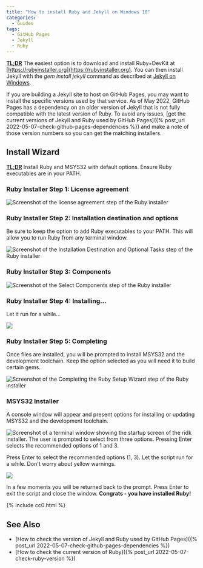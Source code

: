 ```yaml
---
title: "How to install Ruby and Jekyll on Windows 10"
categories:
  - Guides
tags:
  - GitHub Pages
  - Jekyll
  - Ruby
---
```


**[TL;DR](https://en.wiktionary.org/wiki/tl;dr)** The easiest option is to download and install Ruby+DevKit at [https://rubyinstaller.org](https://rubyinstaller.org). You can then install Jekyll with the *gem install jekyll* command as described at [Jekyll on Windows](https://jekyllrb.com/docs/installation/windows/).

If you are building a Jekyll site to host on GitHub Pages, you may want to install the specific versions used by that service. As of May 2022, GitHub Pages has a dependency on an older version of Jekyll that is not fully compatible with the latest version of Ruby. To avoid any issues, [get the current versions of Jekyll and Ruby used by GitHub Pages]({% post_url 2022-05-07-check-github-pages-dependencies %}) and make a note of those version numbers so you can get the matching installers.

## Install Wizard

**[TL;DR](https://en.wiktionary.org/wiki/tl;dr)** Install Ruby and MSYS32 with default options. Ensure Ruby executables are in your PATH. 

### Ruby Installer Step 1: License agreement
![Screenshot of the license agreement step of the Ruby installer](/assets/images/2022/2022-05-07-install-ruby-and-jekyll-on-windows/ruby-installer-step-1-license.png)

### Ruby Installer Step 2: Installation destination and options

Be sure to keep the option to add Ruby executables to your PATH. This will allow you to run Ruby from any terminal window.

![Screenshot of the Installation Destination and Optional Tasks step of the Ruby installer](/assets/images/2022/2022-05-07-install-ruby-and-jekyll-on-windows/ruby-installer-step-2-destination.png)

### Ruby Installer Step 3: Components

![Screenshot of the Select Components step of the Ruby installer](/assets/images/2022/2022-05-07-install-ruby-and-jekyll-on-windows/ruby-installer-step-3-components.png)

### Ruby Installer Step 4: Installing...

Let it run for a while...

![](/assets/images/2022/2022-05-07-install-ruby-and-jekyll-on-windows/ruby-installer-step-4-installing.png)

### Ruby Installer Step 5: Completing

Once files are installed, you will be prompted to install MSYS32 and the development toolchain. Keep the option selected as you will need it to build certain gems.

![Screenshot of the Completing the Ruby Setup Wizard step of the Ruby installer](/assets/images/2022/2022-05-07-install-ruby-and-jekyll-on-windows/ruby-installer-step-5-completing.png)

### MSYS32 Installer

A console window will appear and present options for installing or updating MSYS32 and the development toolchain. 

![Screenshot of a terminal window showing the startup screen of the ridk installer. The user is prompted to select from three options. Pressing Enter selects the recommended options of 1 and 3.](/assets/images/2022/2022-05-07-install-ruby-and-jekyll-on-windows/ridk-install-1.png)

Press Enter to select the recommended options (1, 3). Let the script run for a while. Don't worry about yellow warnings.

![](/assets/images/2022/2022-05-07-install-ruby-and-jekyll-on-windows/ridk-install-3.png)

In a few moments you will be returned back to the prompt. Press Enter to exit the script and close the window. **Congrats - you have installed Ruby!**

{% include cc0.html %}

## See Also

* [How to check the version of Jekyll and Ruby used by GitHub Pages]({% post_url 2022-05-07-check-github-pages-dependencies %})
* [How to check the current version of Ruby]({% post_url 2022-05-07-check-ruby-version %})

